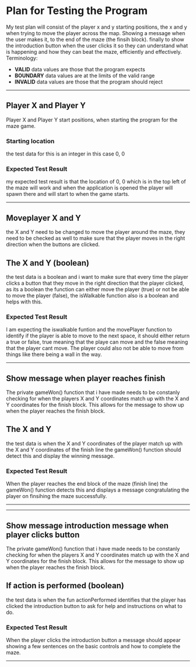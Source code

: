 # Plan for Testing the Program

My test plan will consist of the player x and y starting positions, the x and y when trying to move the player across the map. Showing a message when the user makes it,
to the end of the maze (the finsih block). finally to show the introduction button when the user clicks it so they can understand what is happening and how they can beat the maze,
efficiently and effectively.
Terminology:

- **VALID** data values are those that the program expects
- **BOUNDARY** data values are at the limits of the valid range
- **INVALID** data values are those that the program should reject

---

## Player X and Player Y 

 Player X and Player Y start positions, when starting the program for the maze game.

### Starting location

the test data for this is an integer in this case 0, 0 

### Expected Test Result

my expected test result is that the location of 0, 0 which is in the top left of the maze will work and when the application is opened the player will spawn there and will start to when the game starts.

---

 ## Moveplayer X and Y

the X and Y need to be changed to move the player around the maze, they need to be checked as well to make sure that the player moves in the right direction when the buttons are clicked.

## The X and Y (boolean)

the test data is a boolean and i want to make sure that every time the player clicks a button that they move in the right direction that the player clicked, as its a boolean the function can either move the player (true) or not be able to move the player (false), the isWalkable function also is a boolean and helps with this.

### Expected Test Result

I am expecting the iswalkable funtion and the movePlayer function to identify if the player is able to move to the next space, it should either return a true or false, true meaning that the playe can move and the false meaning that the player cant move. The player could also not be able to move from things like there being a wall in the way.

---

## Show message when player reaches finish

The private gameWon() function that i have made needs to be constanly checking for when the players X and Y coordinates match up with the X and Y coordinates for the finish block. This allows for the message to show up when the player reaches the finish block.

## The X and Y 

the test data is when the X and Y coordinates of the player match up with the X and Y coordinates of the finish line the gameWon() function should detect this and display the winning message.

### Expected Test Result

When the player reaches the end block of the maze (finish line) the gameWon() function detects this and displays a message congratulating the player on finsihing the maze successfully.

---

---

## Show message introduction message when player clicks button

The private gameWon() function that i have made needs to be constanly checking for when the players X and Y coordinates match up with the X and Y coordinates for the finish block. This allows for the message to show up when the player reaches the finish block.

## If action is performed (boolean)

the test data is when the fun actionPerformed identifies that the player has clicked the introduction button to ask for help and instructions on what to do.

### Expected Test Result

When the player clicks the introduction button a message should appear showing a few sentences on the basic controls and how to complete the maze.

---
